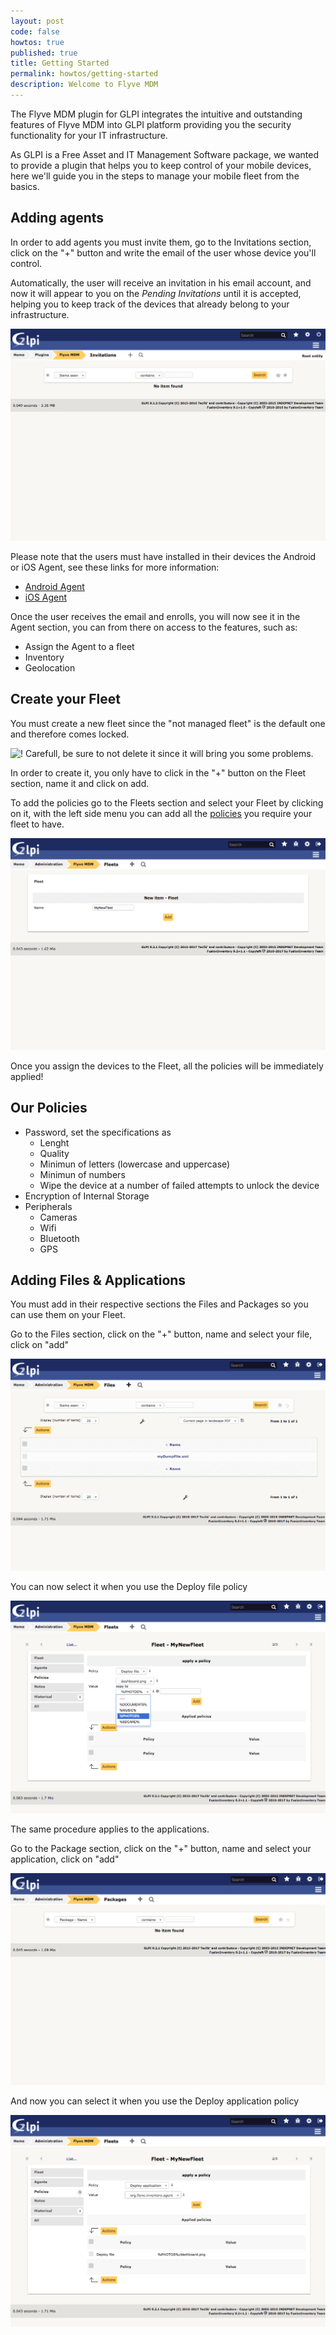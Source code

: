 ```yaml
---
layout: post
code: false
howtos: true
published: true
title: Getting Started
permalink: howtos/getting-started
description: Welcome to Flyve MDM
---
```

The Flyve MDM plugin for GLPI integrates the intuitive and outstanding features of Flyve MDM into GLPI platform providing you the security functionality for your IT infrastructure.

As GLPI is a Free Asset and IT Management Software package, we wanted to provide a plugin that helps you to keep control of your mobile devices, here we'll guide you in the steps to manage your mobile fleet from the basics.

## Adding agents

In order to add agents you must invite them, go to the Invitations section, click on the "+" button and write the email of the user whose device you'll control.

Automatically, the user will receive an invitation in his email account, and now it will appear to you on the _Pending Invitations_ until it is accepted, helping you to keep track of the devices that already belong to your infrastructure.

![Invitations](https://raw.githubusercontent.com/Naylin15/Screenshots/master/glpi/invitations.gif)

Please note that the users must have installed in their devices the Android or iOS Agent, see these links for more information:

* [Android Agent](http://flyve.org/android-mdm-agent/)
* [iOS Agent](http://flyve.org/ios-mdm-agent/)

Once the user receives the email and enrolls, you will now see it in the Agent section, you can from there on access to the features, such as:

* Assign the Agent to a fleet
* Inventory
* Geolocation

## Create your Fleet

You must create a new fleet since the "not managed fleet" is the default one and therefore comes locked.

<img src="{{ '/images/picto-warning.png' | absolute_url }}" alt="!" height="16px"> Carefull, be sure to not delete it since it will bring you some problems.

In order to create it, you only have to click in the "+" button on the Fleet section, name it and click on add.

To add the policies go to the Fleets section and select your Fleet by clicking on it, with the left side menu you can add all the [policies](#our-policies) you require your fleet to have.

![Creating Fleets](https://raw.githubusercontent.com/Naylin15/Screenshots/master/glpi/fleet.gif)

Once you assign the devices to the Fleet, all the policies will be immediately applied!

## Our Policies

* Password, set the specifications as
  * Lenght
  * Quality
  * Minimun of letters (lowercase and uppercase)
  * Minimun of numbers
  * Wipe the device at a number of failed attempts to unlock the device
* Encryption of Internal Storage
* Peripherals
  * Cameras
  * Wifi
  * Bluetooth
  * GPS

## Adding Files & Applications

You must add in their respective sections the Files and Packages so you can use them on your Fleet.

Go to the Files section, click on the "+" button, name and select your file, click on "add"

![Files](https://raw.githubusercontent.com/Naylin15/Screenshots/master/glpi/file.gif)

You can now select it when you use the Deploy file policy

![Deploy file](https://raw.githubusercontent.com/Naylin15/Screenshots/master/glpi/df1.png)

The same procedure applies to the applications.

Go to the Package section, click on the "+" button, name and select your application, click on "add"

![Packages](https://raw.githubusercontent.com/Naylin15/Screenshots/master/glpi/da.gif)

And now you can select it when you use the Deploy application policy

![Deploy apps](https://raw.githubusercontent.com/Naylin15/Screenshots/master/glpi/app4.png)